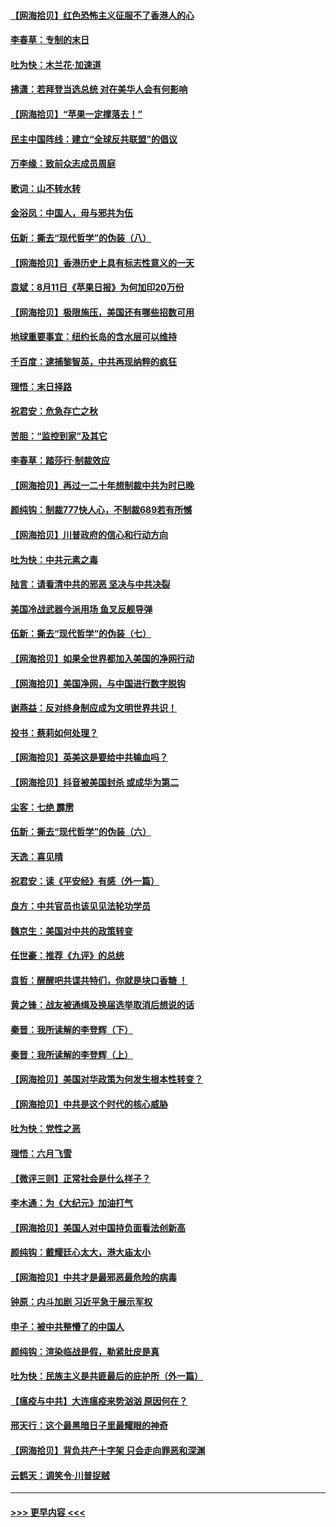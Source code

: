 #### [【网海拾贝】红色恐怖主义征服不了香港人的心](../pages/nsc993/n12329296.md?t=08142302) 
#### [李春草：专制的末日](../pages/nsc993/n12329079.md?t=08142302) 
#### [吐为快：木兰花‧加速道](../pages/nsc993/n12327366.md?t=08142302) 
#### [拂潇：若拜登当选总统 对在美华人会有何影响](../pages/nsc993/n12295996.md?t=08142302) 
#### [【网海拾贝】“苹果一定撑落去！”](../pages/nsc993/n12326784.md?t=08142302) 
#### [民主中国阵线：建立“全球反共联盟”的倡议](../pages/nsc993/n12324177.md?t=08142302) 
#### [万李缘：致前众志成员周庭](../pages/nsc993/n12324635.md?t=08142302) 
#### [歌词：山不转水转](../pages/nsc993/n12324599.md?t=08142302) 
#### [金浴凤：中国人，毋与邪共为伍](../pages/nsc993/n12324257.md?t=08142302) 
#### [伍新：撕去“现代哲学”的伪装（八）](../pages/nsc993/n12324188.md?t=08142302) 
#### [【网海拾贝】香港历史上具有标志性意义的一天](../pages/nsc993/n12324021.md?t=08142302) 
#### [袁斌：8月11日《苹果日报》为何加印20万份](../pages/nsc993/n12323955.md?t=08142302) 
#### [【网海拾贝】极限施压，美国还有哪些招数可用](../pages/nsc993/n12322512.md?t=08142302) 
#### [地球重要事宜：纽约长岛的含水层可以维持](../pages/nsc993/n12321844.md?t=08142302) 
#### [千百度：逮捕黎智英，中共再现纳粹的疯狂](../pages/nsc993/n12321777.md?t=08142302) 
#### [理悟：末日择路](../pages/nsc993/n12320812.md?t=08142302) 
#### [祝君安：危急存亡之秋](../pages/nsc993/n12320795.md?t=08142302) 
#### [苦胆：“监控到家”及其它](../pages/nsc993/n12320751.md?t=08142302) 
#### [李春草：踏莎行·制裁效应](../pages/nsc993/n12318290.md?t=08142302) 
#### [【网海拾贝】再过一二十年想制裁中共为时已晚](../pages/nsc993/n12318195.md?t=08142302) 
#### [颜纯钩：制裁777快人心，不制裁689若有所憾](../pages/nsc993/n12316912.md?t=08142302) 
#### [【网海拾贝】川普政府的信心和行动方向](../pages/nsc993/n12316673.md?t=08142302) 
#### [吐为快：中共元素之毒](../pages/nsc993/n12316547.md?t=08142302) 
#### [陆言：请看清中共的邪恶 坚决与中共决裂](../pages/nsc993/n12315784.md?t=08142302) 
#### [美国冷战武器今派用场 鱼叉反舰导弹](../pages/nsc993/n12316258.md?t=08142302) 
#### [伍新：撕去“现代哲学”的伪装（七）](../pages/nsc993/n12315846.md?t=08142302) 
#### [【网海拾贝】如果全世界都加入美国的净网行动](../pages/nsc993/n12315588.md?t=08142302) 
#### [【网海拾贝】美国净网，与中国进行数字脱钩](../pages/nsc993/n12312813.md?t=08142302) 
#### [谢燕益：反对终身制应成为文明世界共识！](../pages/nsc993/n12310465.md?t=08142302) 
#### [投书：蔡莉如何处理？](../pages/nsc993/n12310224.md?t=08142302) 
#### [【网海拾贝】英美这是要给中共输血吗？](../pages/nsc993/n12307646.md?t=08142302) 
#### [【网海拾贝】抖音被美国封杀 或成华为第二](../pages/nsc993/n12305277.md?t=08142302) 
#### [尘客：七绝 霹雳](../pages/nsc993/n12304053.md?t=08142302) 
#### [伍新：撕去“现代哲学”的伪装（六）](../pages/nsc993/n12303243.md?t=08142302) 
#### [天逸：喜见晴](../pages/nsc993/n12303226.md?t=08142302) 
#### [祝君安：读《平安经》有感（外一篇）](../pages/nsc993/n12303170.md?t=08142302) 
#### [良方：中共官员也该见见法轮功学员](../pages/nsc993/n12302985.md?t=08142302) 
#### [魏京生：美国对中共的政策转变](../pages/nsc993/n12302929.md?t=08142302) 
#### [任世豪：推荐《九评》的总统](../pages/nsc993/n12302838.md?t=08142302) 
#### [袁哲：醒醒吧共谍共特们，你就是块口香糖 ！](../pages/nsc993/n12302678.md?t=08142302) 
#### [黄之锋：战友被通缉及换届选举取消后想说的话](../pages/nsc993/n12302681.md?t=08142302) 
#### [秦晋：我所读解的李登辉（下）](../pages/nsc993/n12302171.md?t=08142302) 
#### [秦晋：我所读解的李登辉（上）](../pages/nsc993/n12301979.md?t=08142302) 
#### [【网海拾贝】美国对华政策为何发生根本性转变？](../pages/nsc993/n12302091.md?t=08142302) 
#### [【网海拾贝】中共是这个时代的核心威胁](../pages/nsc993/n12300541.md?t=08142302) 
#### [吐为快：党性之恶](../pages/nsc993/n12300263.md?t=08142302) 
#### [理悟：六月飞雪](../pages/nsc993/n12300243.md?t=08142302) 
#### [【微评三则】正常社会是什么样子？](../pages/nsc993/n12300228.md?t=08142302) 
#### [李木通：为《大纪元》加油打气](../pages/nsc993/n12280363.md?t=08142302) 
#### [【网海拾贝】美国人对中国持负面看法创新高](../pages/nsc993/n12298720.md?t=08142302) 
#### [颜纯钩：戴耀廷心太大，港大庙太小](../pages/nsc993/n12297682.md?t=08142302) 
#### [【网海拾贝】中共才是最邪恶最危险的病毒](../pages/nsc993/n12296470.md?t=08142302) 
#### [钟原：内斗加剧 习近平急于展示军权](../pages/nsc993/n12292544.md?t=08142302) 
#### [申子：被中共整懵了的中国人](../pages/nsc993/n12291389.md?t=08142302) 
#### [颜纯钩：渲染临战是假，勒紧肚皮是真](../pages/nsc993/n12290945.md?t=08142302) 
#### [吐为快：民族主义是共匪最后的庇护所（外一篇）](../pages/nsc993/n12290887.md?t=08142302) 
#### [【瘟疫与中共】大连瘟疫来势汹汹 原因何在？](../pages/nsc993/n12287474.md?t=08142302) 
#### [邢天行：这个最黑暗日子里最耀眼的神奇](../pages/nsc993/n12289882.md?t=08142302) 
#### [【网海拾贝】背负共产十字架 只会走向罪恶和深渊](../pages/nsc993/n12288290.md?t=08142302) 
#### [云鹤天：调笑令·川普捉贼](../pages/nsc993/n12285672.md?t=08142302) 

----
#### [ >>> 更早内容 <<< ](../indexes/nsc993-earlier.md)

